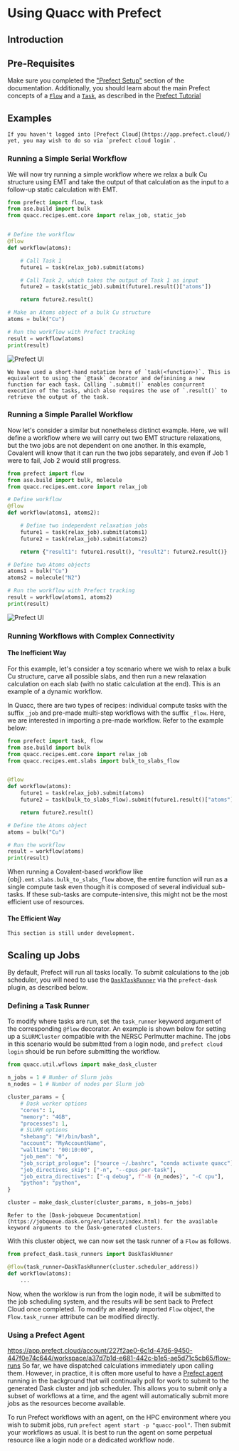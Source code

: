 # Using Quacc with Prefect

## Introduction

## Pre-Requisites

Make sure you completed the ["Prefect Setup"](../../install/alt_workflows/prefect.md) section of the documentation. Additionally, you should learn about the main Prefect concepts of a [`Flow`](https://docs.prefect.io/concepts/flows/) and a [`Task`](https://docs.prefect.io/concepts/tasks/), as described in the [Prefect Tutorial](https://docs.prefect.io/tutorial/)

## Examples

```{hint}
If you haven't logged into [Prefect Cloud](https://app.prefect.cloud/) yet, you may wish to do so via `prefect cloud login`.
```

### Running a Simple Serial Workflow

We will now try running a simple workflow where we relax a bulk Cu structure using EMT and take the output of that calculation as the input to a follow-up static calculation with EMT.

```python
from prefect import flow, task
from ase.build import bulk
from quacc.recipes.emt.core import relax_job, static_job


# Define the workflow
@flow
def workflow(atoms):

    # Call Task 1
    future1 = task(relax_job).submit(atoms)

    # Call Task 2, which takes the output of Task 1 as input
    future2 = task(static_job).submit(future1.result()["atoms"])

    return future2.result()

# Make an Atoms object of a bulk Cu structure
atoms = bulk("Cu")

# Run the workflow with Prefect tracking
result = workflow(atoms)
print(result)
```

![Prefect UI](../_static/user/prefect_tutorial.jpg)

```{note}
We have used a short-hand notation here of `task(<function>)`. This is equivalent to using the `@task` decorator and definining a new function for each task. Calling `.submit()` enables concurrent execution of the tasks, which also requires the use of `.result()` to retrieve the output of the task.
```

### Running a Simple Parallel Workflow

Now let's consider a similar but nonetheless distinct example. Here, we will define a workflow where we will carry out two EMT structure relaxations, but the two jobs are not dependent on one another. In this example, Covalent will know that it can run the two jobs separately, and even if Job 1 were to fail, Job 2 would still progress.

```python
from prefect import flow
from ase.build import bulk, molecule
from quacc.recipes.emt.core import relax_job

# Define workflow
@flow
def workflow(atoms1, atoms2):

    # Define two independent relaxation jobs
    future1 = task(relax_job).submit(atoms1)
    future2 = task(relax_job).submit(atoms2)

    return {"result1": future1.result(), "result2": future2.result()}

# Define two Atoms objects
atoms1 = bulk("Cu")
atoms2 = molecule("N2")

# Run the workflow with Prefect tracking
result = workflow(atoms1, atoms2)
print(result)
```

![Prefect UI](../_static/user/prefect_tutorial2.jpg)

### Running Workflows with Complex Connectivity

#### The Inefficient Way

For this example, let's consider a toy scenario where we wish to relax a bulk Cu structure, carve all possible slabs, and then run a new relaxation calculation on each slab (with no static calculation at the end). This is an example of a dynamic workflow.

In Quacc, there are two types of recipes: individual compute tasks with the suffix `_job` and pre-made multi-step workflows with the suffix `_flow`. Here, we are interested in importing a pre-made workflow. Refer to the example below:

```python
from prefect import task, flow
from ase.build import bulk
from quacc.recipes.emt.core import relax_job
from quacc.recipes.emt.slabs import bulk_to_slabs_flow


@flow
def workflow(atoms):
    future1 = task(relax_job).submit(atoms)
    future2 = task(bulk_to_slabs_flow).submit(future1.result()["atoms"])

    return future2.result()

# Define the Atoms object
atoms = bulk("Cu")

# Run the workflow
result = workflow(atoms)
print(result)
```

When running a Covalent-based workflow like {obj}`.emt.slabs.bulk_to_slabs_flow` above, the entire function will run as a single compute task even though it is composed of several individual sub-tasks. If these sub-tasks are compute-intensive, this might not be the most efficient use of resources.

#### The Efficient Way

```{warning}
This section is still under development.
```

<!-- Quacc fully supports the development of Prefect-based workflows to resolve this limitation. For example, the workflow above can be equivalently run as follows using the Prefect-specific {obj}`.emt.prefect.slabs.bulk_to_slabs_flow` workflow:

```python
from prefect import flow, task
from ase.build import bulk
from quacc.recipes.emt.core import relax_job
from quacc.recipes.emt.prefect.slabs import bulk_to_slabs_flow


@flow
def workflow(atoms):
    future1 = task(relax_job).submit(atoms)
    future2 = bulk_to_slabs_flow(
        future1.result()["atoms"], slab_static_task=None
    )

    return future2.result()


atoms = bulk("Cu")
result = workflow(atoms)
print(result)
```

In this example, all the individual tasks and sub-tasks are run as separate jobs, which is more efficient. By comparing {obj}`.emt.prefect.slabs.bulk_to_slabs_flow` with its Covalent counterpart {obj}`.emt.slabs.bulk_to_slabs_flow`, you can see that the two are extremely similar such that it is often straightforward to interconvert between the two. The `bulk_to_slabs_flow` used here is a Prefect `Flow` object, which is why we didn't need to wrap it with a `task()`. Since this is a `Flow` within a `Flow`, we call the inner flow a "subflow." -->

## Scaling up Jobs

By default, Prefect will run all tasks locally. To submit calculations to the job scheduler, you will need to use the [`DaskTaskRunner`](https://prefecthq.github.io/prefect-dask/) via the `prefect-dask` plugin, as described below.

### Defining a Task Runner

To modify where tasks are run, set the `task_runner` keyword argument of the corresponding `@flow` decorator. An example is shown below for setting up a `SLURMCluster` compatible with the NERSC Perlmutter machine. The jobs in this scenario would be submitted from a login node, and `prefect cloud login` should be run before submitting the workflow.

```python
from quacc.util.wflows import make_dask_cluster

n_jobs = 1 # Number of Slurm jobs
n_nodes = 1 # Number of nodes per Slurm job

cluster_params = {
    # Dask worker options
    "cores": 1,
    "memory": "4GB",
    "processes": 1,
    # SLURM options
    "shebang": "#!/bin/bash",
    "account": "MyAccountName",
    "walltime": "00:10:00",
    "job_mem": "0",
    "job_script_prologue": ["source ~/.bashrc", "conda activate quacc"],
    "job_directives_skip": ["-n", "--cpus-per-task"],
    "job_extra_directives": ["-q debug", f"-N {n_nodes}", "-C cpu"],
    "python": "python",
}

cluster = make_dask_cluster(cluster_params, n_jobs=n_jobs)
```

```{seealso}
Refer to the [Dask-jobqueue Documentation](https://jobqueue.dask.org/en/latest/index.html) for the available keyword arguments to the Dask-generated clusters.
```

With this cluster object, we can now set the task runner of a `Flow` as follows.

```python
from prefect_dask.task_runners import DaskTaskRunner

@flow(task_runner=DaskTaskRunner(cluster.scheduler_address))
def workflow(atoms):
    ...
```

Now, when the worklow is run from the login node, it will be submitted to the job scheduling system, and the results will be sent back to Prefect Cloud once completed. To modify an already imported `Flow` object, the `Flow.task_runner` attribute can be modified directly.

### Using a Prefect Agent

https://app.prefect.cloud/account/227f2ae0-6c1d-47d6-9450-447f0e74c644/workspace/a37d7b1d-e681-442c-b1e5-ae5d71c5cb65/flow-runs
So far, we have dispatched calculations immediately upon calling them. However, in practice, it is often more useful to have a [Prefect agent](https://docs.prefect.io/2.10.18/concepts/work-pools/#agent-overview) running in the background that will continually poll for work to submit to the generated Dask cluster and job scheduler. This allows you to submit only a subset of workflows at a time, and the agent will automatically submit more jobs as the resources become available.

To run Prefect workflows with an agent, on the HPC environment where you wish to submit jobs, run `prefect agent start -p "quacc-pool"`. Then submit your workflows as usual. It is best to run the agent on some perpetual resource like a login node or a dedicated workflow node.
